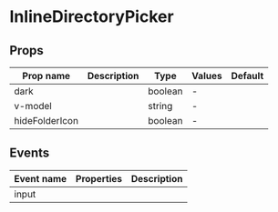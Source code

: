 # InlineDirectoryPicker

## Props

| Prop name      | Description | Type    | Values | Default |
| -------------- | ----------- | ------- | ------ | ------- |
| dark           |             | boolean | -      |         |
| v-model        |             | string  | -      |         |
| hideFolderIcon |             | boolean | -      |         |

## Events

| Event name | Properties | Description |
| ---------- | ---------- | ----------- |
| input      |            |             |

